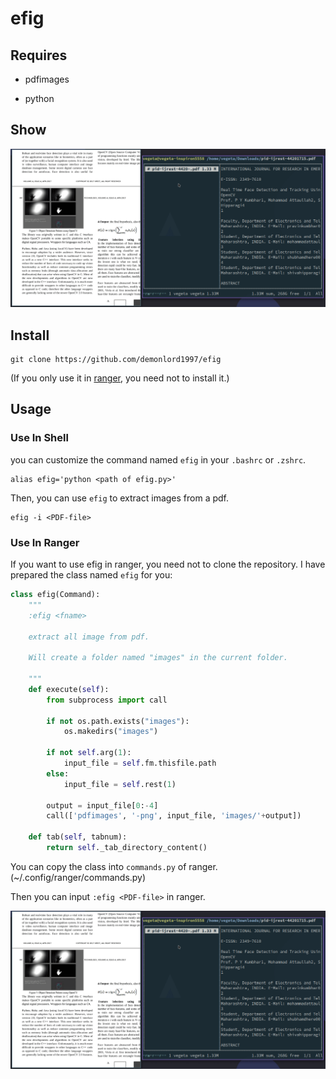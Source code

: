 # efig

## Requires

- pdfimages

- python

## Show
![efig](./screenshot/efig.gif)

## Install
```shell
git clone https://github.com/demonlord1997/efig
```
(If you only use it in [ranger](https://github.com/ranger/ranger), you need not to install it.)
## Usage

### Use In Shell
you can customize the command named `efig` in your `.bashrc` or `.zshrc`.
```shell
alias efig='python <path of efig.py>'
```

Then, you can use `efig` to extract images from a pdf.
```shell
efig -i <PDF-file>
```

### Use In Ranger

If you want to use efig in ranger, you need not to clone the repository. I have prepared the class named `efig` for you:
```python
class efig(Command):
    """
    :efig <fname>

    extract all image from pdf.

    Will create a folder named "images" in the current folder.

    """
    def execute(self):
        from subprocess import call

        if not os.path.exists("images"):
            os.makedirs("images")

        if not self.arg(1):
            input_file = self.fm.thisfile.path
        else:
            input_file = self.rest(1)

        output = input_file[0:-4]
        call(['pdfimages', '-png', input_file, 'images/'+output])

    def tab(self, tabnum):
        return self._tab_directory_content()
```
You can copy the class into `commands.py` of ranger. (~/.config/ranger/commands.py)

Then you can input `:efig <PDF-file>` in ranger.

![efig](./screenshot/efig.gif)
